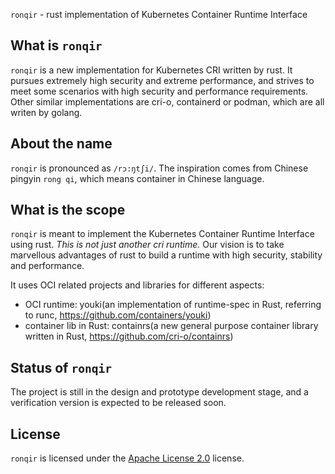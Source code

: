 `ronqir` - rust implementation of Kubernetes Container Runtime Interface
## What is `ronqir`
`ronqir` is a new implementation for Kubernetes CRI written by rust. It pursues extremely high security and extreme performance, and strives to meet some scenarios with high security and performance requirements. Other similar implementations are cri-o, containerd or podman, which are all writen by golang.

## About the name
`ronqir` is pronounced as `/rɔ:ŋtʃi/`. The inspiration comes from Chinese pingyin `rong qi`, which means container in Chinese language.

## What is the scope
`ronqir` is meant to implement the Kubernetes Container Runtime Interface using rust. *This is not just another cri runtime.* Our vision is to take marvellous advantages of rust to build a runtime with high security, stability and performance.

It uses OCI related projects and libraries for different aspects:
- OCI runtime: youki(an implementation of runtime-spec in Rust, referring to runc, https://github.com/containers/youki)
- container lib in Rust: containrs(a new general purpose container library written in Rust, https://github.com/cri-o/containrs)

## Status of `ronqir`
The project is still in the design and prototype development stage, and a verification version is expected to be released soon.

## License
`ronqir` is licensed under the [Apache License 2.0](./LICENSE) license.
